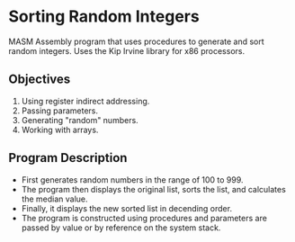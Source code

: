 # Sorting Random Integers
MASM Assembly program that uses procedures to generate and sort random integers. Uses the Kip Irvine library for x86 processors.

## Objectives
1. Using register indirect addressing.
2. Passing parameters.
3. Generating "random" numbers.
4. Working with arrays.

## Program Description
- First generates random numbers in the range of 100 to 999. 
- The program then displays the original list, sorts the list, and calculates the median value. 
- Finally, it displays the new sorted list in decending order. 
- The program is constructed using procedures and parameters are passed by value or by reference on the system stack.
